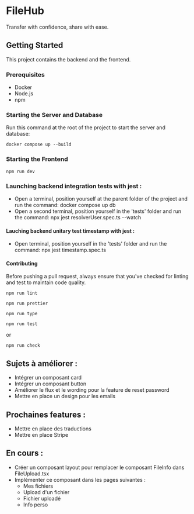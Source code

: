 # FileHub

Transfer with confidence, share with ease.

## Getting Started

This project contains the backend and the frontend.

### Prerequisites

- Docker
- Node.js
- npm

### Starting the Server and Database

Run this command at the root of the project to start the server and database:

```
docker compose up --build
```

### Starting the Frontend

```
npm run dev
```

### Launching backend integration tests with jest :

- Open a terminal, position yourself at the parent folder of the project and run the command: docker compose up db
- Open a second terminal, position yourself in the 'tests' folder and run the command: npx jest resolverUser.spec.ts --watch

#### Lauching backend unitary test timestamp with jest :

- Open terminal, position yourself in the 'tests' folder and run the command: npx jest timestamp.spec.ts

#### Contributing

Before pushing a pull request, always ensure that you've checked for linting and test to maintain code quality.

```
npm run lint
```

```
npm run prettier
```

```
npm run type
```

```
npm run test
```

or

```
npm run check
```

## Sujets à améliorer :

- Intégrer un composant card
- Intégrer un composant button
- Améliorer le flux et le wording pour la feature de reset password
- Mettre en place un design pour les emails

## Prochaines features :

- Mettre en place des traductions
- Mettre en place Stripe

## En cours :

- Créer un composant layout pour remplacer le composant FileInfo dans FileUpload.tsx
- Implémenter ce composant dans les pages suivantes :
  - Mes fichiers
  - Upload d'un fichier
  - Fichier uploadé
  - Info perso
